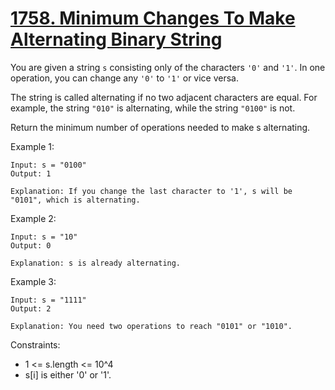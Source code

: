 # [1758. Minimum Changes To Make Alternating Binary String](https://leetcode.com/problems/minimum-changes-to-make-alternating-binary-string)

You are given a string `s` consisting only of the characters `'0'` and `'1'`. In one operation, you can change any `'0'` to `'1'` or vice versa.

The string is called alternating if no two adjacent characters are equal. For example, the string `"010"` is alternating, while the string `"0100"` is not.

Return the minimum number of operations needed to make s alternating.

 

Example 1:

    Input: s = "0100"
    Output: 1

    Explanation: If you change the last character to '1', s will be "0101", which is alternating.

Example 2:

    Input: s = "10"
    Output: 0
    
    Explanation: s is already alternating.

Example 3:

    Input: s = "1111"
    Output: 2
    
    Explanation: You need two operations to reach "0101" or "1010".
 

Constraints:

* 1 <= s.length <= 10^4
* s[i] is either '0' or '1'.